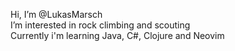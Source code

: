 Hi, I’m @LukasMarsch<br>
I’m interested in rock climbing and scouting<br>
Currently i'm learning Java, C#, Clojure and Neovim<br>
